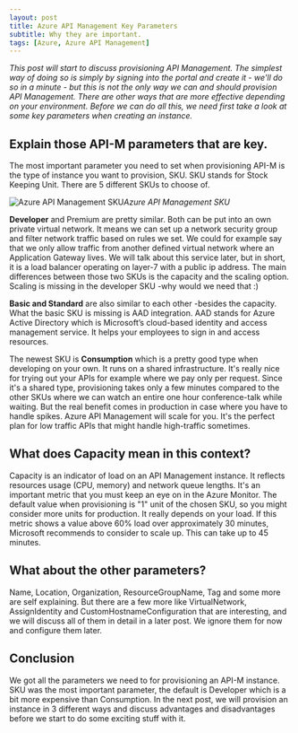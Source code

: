 ```yaml
---
layout: post
title: Azure API Management Key Parameters
subtitle: Why they are important.
tags: [Azure, Azure API Management]
---
```


*This post will start to discuss provisioning API Management. The simplest way of doing so is simply by signing into the portal and create it - we'll do so in a minute - but this is not the only way we can and should provision API Management. There are other ways that are more effective depending on your environment. Before we can do all this, we need first take a look at some key parameters when creating an instance.*

## Explain those API-M parameters that are key.
The most important parameter you need to set when provisioning API-M is the type of instance you want to provision, SKU. SKU stands for Stock Keeping Unit. There are 5 different SKUs to choose of.

![Azure API Management SKU](https://cdn.svenmalvik.com/images/azure-apim-key-parameters-0.png)*Azure API Management SKU*

**Developer** and Premium are pretty similar. Both can be put into an own private virtual network. It means we can set up a network security group and filter network traffic based on rules we set. We could for example say that we only allow traffic from another defined virtual network where an Application Gateway lives. We will talk about this service later, but in short, it is a load balancer operating on layer-7 with a public ip address. The main differences between those two SKUs is the capacity and the scaling option. Scaling is missing in the developer SKU -why would we need that :)

**Basic and Standard** are also similar to each other -besides the capacity. What the basic SKU is missing is AAD integration. AAD stands for Azure Active Directory which is Microsoft’s cloud-based identity and access management service. It helps your employees to sign in and access resources.

The newest SKU is **Consumption** which is a pretty good type when developing on your own. It runs on a shared infrastructure. It's really nice for trying out your APIs for example where we pay only per request. Since it's a shared type, provisioning takes only a few minutes compared to the other SKUs where we can watch an entire one hour conference-talk while waiting. But the real benefit comes in production in case where you have to handle spikes. Azure API Management will scale for you. It's the perfect plan for low traffic APIs that might handle high-traffic sometimes.

## What does Capacity mean in this context?
Capacity is an indicator of load on an API Management instance. It reflects resources usage (CPU, memory) and network queue lengths. It's an important metric that you must keep an eye on in the Azure Monitor. The default value when provisioning is "1" unit of the chosen SKU, so you might consider more units for production. It really depends on your load. If this metric shows a value above 60% load over approximately 30 minutes, Microsoft recommends to consider to scale up. This can take up to 45 minutes.

## What about the other parameters?
Name, Location, Organization, ResourceGroupName, Tag and some more are self explaining. But there are a few more like VirtualNetwork, AssignIdentity and CustomHostnameConfiguration that are interesting, and we will discuss all of them in detail in a later post. We ignore them for now and configure them later.

## Conclusion
We got all the parameters we need to for provisioning an API-M instance. SKU was the most important parameter, the default is Developer which is a bit more expensive than Consumption. In the next post, we will provision an instance in 3 different ways and discuss advantages and disadvantages before we start to do some exciting stuff with it.